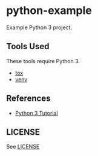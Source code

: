 # python-example

Example Python 3 project.

## Tools Used

These tools require Python 3.

* [tox](https://tox.readthedocs.io/en/latest/)
* [venv](https://docs.python.org/3/library/venv.html)

## References

* [Python 3 Tutorial](https://docs.python.org/3/tutorial/)

## LICENSE

See [LICENSE](./LICENSE)

